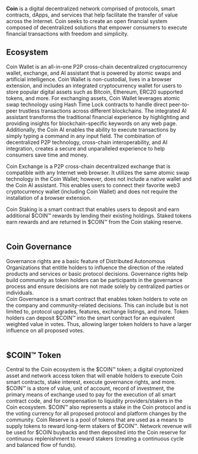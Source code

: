 <b>Coin</b> is a digital decentralized network comprised of protocols, smart contracts, dApps, and services that help facilitate the transfer of value across the Internet. Coin seeks to create an open financial system composed of decentralized solutions that empower consumers to execute financial transactions with freedom and simplicity.
<br>
<h2>Ecosystem</h2>

Coin Wallet is an all-in-one P2P cross-chain decentralized cryptocurrency wallet, exchange, and AI assistant that is powered by atomic swaps and artificial intelligence. Coin Wallet is non-custodial, lives in a browser extension, and includes an integrated cryptocurrency wallet for users to store popular digital assets such as Bitcoin, Ethereum, ERC20 supported tokens, and more. For exchanging assets, Coin Wallet leverages atomic swap technology using Hash Time Lock contracts to handle direct peer-to-peer trustless transactions across different blockchains. The integrated AI assistant transforms the traditional financial experience by highlighting and providing insights for blockchain-specific keywords on any web page. Additionally, the Coin AI enables the ability to execute transactions by simply typing a command in any input field. The combination of decentralized P2P technology, cross-chain interoperability, and AI integration, creates a secure and unparalleled experience to help consumers save time and money.
<br>


Coin Exchange is a P2P cross-chain decentralized exchange that is compatible with any Internet web browser. It utilizes the same atomic swap technology in the Coin Wallet; however, does not include a native wallet and the Coin AI assistant. This enables users to connect their favorite web3 cryptocurrency wallet (including Coin Wallet) and does not require the installation of a browser extension.
<br>

Coin Staking is a smart contract that enables users to deposit and earn additional $COIN™ rewards by lending their existing holdings. Staked tokens earn rewards and are returned in $COIN™ from the Coin staking reserve.
<br>
<br>
<h2>Coin Governance</h2>

Governance rights are a basic feature of Distributed Autonomous Organizations that entitle holders to influence the direction of the related products and services or basic protocol decisions. Governance rights help build community as token holders can be participants in the governance process and ensure decisions are not made solely by centralized parties or individuals.
<br>
Coin Governance is a smart contract that enables token holders to vote on the company and community-related decisions. This can include but is not limited to, protocol upgrades, features, exchange listings, and more. Token holders can deposit $COIN™ into the smart contract for an equivalent weighted value in votes. Thus, allowing larger token holders to have a larger influence on all proposed votes.
<br>
<br>
<h2>$COIN™ Token</h2>

Central to the Coin ecosystem is the $COIN™ token; a digital cryptonized asset and network access token that will enable holders to execute Coin smart contracts, stake interest, execute governance rights, and more. $COIN™ is a store of value, unit of account, record of investment, the primary means of exchange used to pay for the execution of all smart contract code, and for compensation to liquidity providers/stakers in the Coin ecosystem. $COIN™ also represents a stake in the Coin protocol and is the voting currency for all proposed protocol and platform changes by the community. Coin Reserve is a pool of tokens that are used as a means to supply tokens to reward long-term stakers of $COIN™. Network revenue will be used for $COIN buybacks and then deposited into the Coin reserve for continuous replenishment to reward stakers (creating a continuous cycle and balanced flow of funds).
<br>
